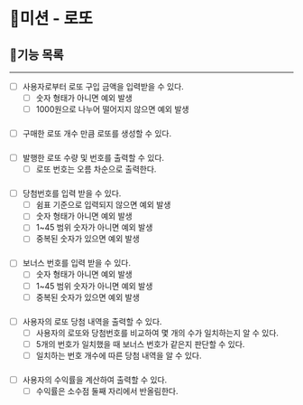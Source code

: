 # 💎미션 - 로또

## 📃기능 목록

----------------------------------------

- [ ] 사용자로부터 로또 구입 금액을 입력받을 수 있다.
  - [ ] 숫자 형태가 아니면 예외 발생 
  - [ ] 1000원으로 나누어 떨어지지 않으면 예외 발생
###
- [ ] 구매한 로또 개수 만큼 로또를 생성할 수 있다.
###
- [ ] 발행한 로또 수량 및 번호를 출력할 수 있다.
  - [ ] 로또 번호는 오름 차순으로 출력한다.
###
- [ ] 당첨번호를 입력 받을 수 있다.
  - [ ] 쉼표 기준으로 입력되지 않으면 예외 발생
  - [ ] 숫자 형태가 아니면 예외 발생
  - [ ] 1~45 범위 숫자가 아니면 예외 발생
  - [ ] 중복된 숫자가 있으면 예외 발생
###
- [ ] 보너스 번호를 입력 받을 수 있다.
  - [ ] 숫자 형태가 아니면 예외 발생
  - [ ] 1~45 범위 숫자가 아니면 예외 발생
  - [ ] 중복된 숫자가 있으면 예외 발생
###
- [ ] 사용자의 로또 당첨 내역을 출력할 수 있다.
  - [ ] 사용자의 로또와 당첨번호를 비교하여 몇 개의 수가 일치하는지 알 수 있다.
  - [ ] 5개의 번호가 일치했을 때 보너스 번호가 같은지 판단할 수 있다.
  - [ ] 일치하는 번호 개수에 따른 당첨 내역을 알 수 있다.
###
- [ ] 사용자의 수익률을 계산하여 출력할 수 있다.
  - [ ] 수익률은 소수점 둘째 자리에서 반올림한다.
